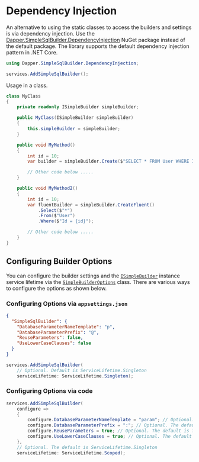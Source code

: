 # Dependency Injection

An alternative to using the static classes to access the builders and settings is via dependency injection. Use the [Dapper.SimpleSqlBuilder.DependencyInjection](https://www.nuget.org/packages/Dapper.SimpleSqlBuilder.DependencyInjection) NuGet package instead of the default package. The library supports the default dependency injection pattern in .NET Core.

```csharp
using Dapper.SimpleSqlBuilder.DependencyInjection;

services.AddSimpleSqlBuilder();
```

Usage in a class.

```csharp
class MyClass
{
    private readonly ISimpleBuilder simpleBuilder;

    public MyClass(ISimpleBuilder simpleBuilder)
    {
        this.simpleBuilder = simpleBuilder;
    }

    public void MyMethod()
    {
        int id = 10;
        var builder = simpleBuilder.Create($"SELECT * FROM User WHERE Id = {id}");

        // Other code below .....
    }

    public void MyMethod2()
    {
        int id = 10;
        var fluentBuilder = simpleBuilder.CreateFluent()
            .Select($"*")
            .From($"User")
            .Where($"Id = {id}");

        // Other code below .....
    }
}
```

## Configuring Builder Options

You can configure the builder settings and the [`ISimpleBuilder`](xref:Dapper.SimpleSqlBuilder.DependencyInjection.ISimpleBuilder) instance service lifetime via the [`SimpleBuilderOptions`](xref:Dapper.SimpleSqlBuilder.DependencyInjection.SimpleBuilderOptions) class. There are various ways to configure the options as shown below.

### Configuring Options via `appsettings.json`

```json
{
  "SimpleSqlBuilder": {
    "DatabaseParameterNameTemplate": "p",
    "DatabaseParameterPrefix": "@",
    "ReuseParameters": false,
    "UseLowerCaseClauses": false
  }
}
```

```csharp
services.AddSimpleSqlBuilder(
    // Optional. Default is ServiceLifetime.Singleton
    serviceLifetime: ServiceLifetime.Singleton);
```

### Configuring Options via code

```csharp
services.AddSimpleSqlBuilder(
    configure =>
    {
        configure.DatabaseParameterNameTemplate = "param"; // Optional. The default is "p"
        configure.DatabaseParameterPrefix = ":"; // Optional. The default is "@"
        configure.ReuseParameters = true; // Optional. The default is false
        configure.UseLowerCaseClauses = true; // Optional. The default is false. This is only applicable to the fluent builder
    },
    // Optional. The default is ServiceLifetime.Singleton
    serviceLifetime: ServiceLifetime.Scoped);
```
